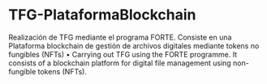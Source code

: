 # TFG-PlataformaBlockchain
Realización de TFG mediante el programa FORTE. Consiste en una Plataforma blockchain de gestión de archivos digitales mediante tokens no fungibles (NFTs) • Carrying out TFG using the FORTE programme. It consists of a blockchain platform for digital file management using non-fungible tokens (NFTs).
